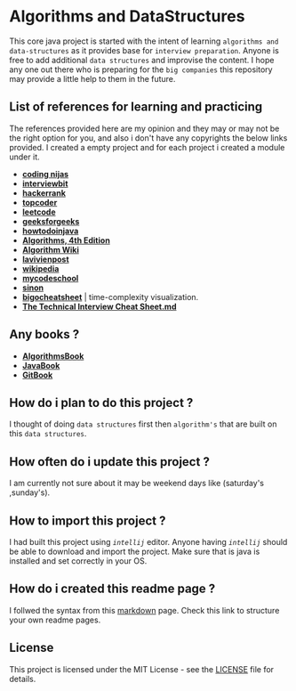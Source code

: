 # Algorithms and DataStructures

This core java project is started with the intent of learning `algorithms and data-structures` as it provides base for
`interview preparation`. Anyone is free to add additional  `data structures` and improvise the content. I hope any one 
out there who is preparing for the `big companies` this repository may provide a little help to them in the future.

## List of references for learning and practicing
 The references provided here are my opinion and they may or may not be the right option for you, and also i don't have
 any copyrights the below links provided. I created a empty project and for each project i created a module under it.

 * [**coding nijas** ](https://www.codingninjas.in/)
 * [**interviewbit**](https://www.interviewbit.com/)
 * [**hackerrank**](https://www.hackerrank.com/)
 * [**topcoder**](https://www.topcoder.com/)
 * [**leetcode**](https://leetcode.com)
 * [**geeksforgeeks**](https://www.geeksforgeeks.org/)
 * [**howtodoinjava**](https://howtodoinjava.com/)
 * [**Algorithms, 4th Edition**](https://algs4.cs.princeton.edu/home/)
 * [**Algorithm Wiki**](https://thimbleby.gitlab.io/algorithm-wiki-site/)
 * [**lavivienpost**](https://www.lavivienpost.com/top-interview-questions-and-big-o-notation-cheat-sheets/)
 * [**wikipedia**](https://en.wikipedia.org/wiki/List_of_data_structures)
 * [**mycodeschool**](https://www.youtube.com/user/mycodeschool)
 * [**sinon**](https://sinon.org/algorithms//#data-structures)
 * [**bigocheatsheet**](http://bigocheatsheet.com/) |  time-complexity visualization. 
 * [**The Technical Interview Cheat Sheet.md**](https://gist.github.com/TSiege/cbb0507082bb18ff7e4b)  
 
 
## Any books ?
 * [**AlgorithmsBook**](https://goalkicker.com/AlgorithmsBook/)
 * [**JavaBook**](https://goalkicker.com/JavaBook/)
 * [**GitBook**](https://goalkicker.com/GitBook/)
 
 
## How do i plan to do this project ?
 
I thought of doing `data structures` first then `algorithm's` that are built on this `data structures`. 

## How often do i update this project ?

I am currently not sure about it may be weekend days like (saturday's ,sunday's).

## How to import this project ?

I had built this project using _`intellij`_ editor. Anyone having _`intellij`_ should be able to download and import the 
project. Make sure that is java is installed and set correctly in your OS.

## How do i created this readme page ?

I follwed the syntax from this [markdown](https://guides.github.com/features/mastering-markdown/) page. Check this link
to structure your own readme pages.


## License

This project is licensed under the MIT License - see the [LICENSE](LICENSE) file for details.